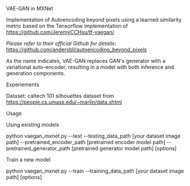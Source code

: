 VAE-GAN in MXNet

Implementation of Autoencoding beyond pixels using a learned similarity metric based on the Tensorflow implementation of https://github.com/JeremyCCHsu/tf-vaegan/

*Please refer to their official Github for details*: https://github.com/andersbll/autoencoding_beyond_pixels

As the name indicates, VAE-GAN replaces GAN's generator with a variational auto-encoder, resulting in a model with both inference and generation components. 

Experiements

Dataset: caltech 101 silhouettes dataset from https://people.cs.umass.edu/~marlin/data.shtml

Usage

Using existing models

python vaegan_mxnet.py --test --testing_data_path [your dataset image path] --pretrained_encoder_path [pretrained encoder model path] --pretrained_generator_path [pretrained generator model path] [options]

Train a new model

python vaegan_mxnet.py --train --training_data_path [your dataset image path] [options]

